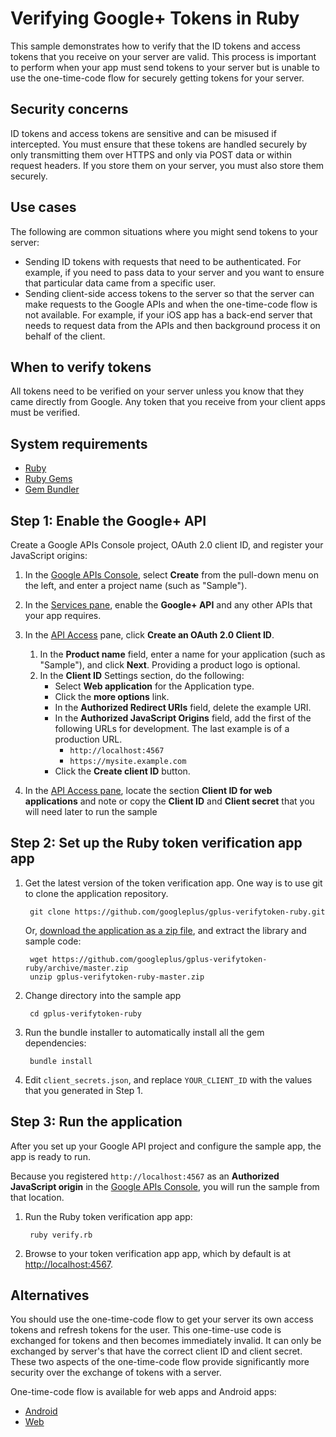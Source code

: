 # Verifying Google+ Tokens in Ruby

This sample demonstrates how to verify that the ID tokens and access tokens that you receive on your server are valid. This process is important to perform when your app must send tokens to your server but  is unable to use the one-time-code flow for securely getting tokens for your server.

## Security concerns

ID tokens and access tokens are sensitive and can be misused if intercepted. You must ensure that these tokens are handled securely by only transmitting them over HTTPS and only via POST data or within request headers. If you store them on your server, you must also store them securely.

## Use cases

The following are common situations where you might send tokens to your server:

* Sending ID tokens with requests that need to be authenticated. For example, if you need to pass data to your server and you want to ensure that particular data came from a specific user.
* Sending client-side access tokens to the server so that the server can make requests to the Google APIs and when the one-time-code flow is not available. For example, if your iOS app has a back-end server that needs to request data from the APIs and then background process it on behalf of the client.

## When to verify tokens

All tokens need to be verified on your server unless you know that they came directly from Google. Any token that you receive from your client apps must be verified.

## System requirements

*   [Ruby](http://ruby-lang.org)
*   [Ruby Gems](http://rubygems.org)
*   [Gem Bundler](http://gembundler.com)

## Step 1: Enable the Google+ API

Create a Google APIs Console project, OAuth 2.0 client ID, and register your
JavaScript origins:

1.  In the [Google APIs Console](https://developers.google.com/console), select
    **Create** from the pull-down menu on the left, and enter a project name
    (such as "Sample").
1.  In the [Services pane](https://code.google.com/apis/console/?api=plus#:services),
    enable the **Google+ API** and any other APIs that your app requires.
1.  In the [API Access](https://code.google.com/apis/console/#:access)
    pane, click **Create an OAuth 2.0 Client ID**.
    
    1. In the **Product name** field, enter a name for your application
        (such as "Sample"), and click **Next**. Providing a product logo is optional.
    1. In the **Client ID** Settings section, do the following:
          * Select **Web application** for the Application type.
          * Click the **more options** link.
          * In the **Authorized Redirect URIs** field, delete the example URI.
          * In the **Authorized JavaScript Origins** field, add the
              first of the following URLs for development. The last example is of a production URL.
              * `http://localhost:4567`
              * `https://mysite.example.com` 
          * Click the **Create client ID** button.

1.  In the [API Access pane](https://code.google.com/apis/console/#:access),
    locate the section **Client ID for web applications** and note or copy
    the **Client ID** and **Client secret** that you will need later to
    run the sample

## Step 2: Set up the Ruby token verification app app

1. Get the latest version of the token verification app. One way is to use git to clone
   the application repository.

        git clone https://github.com/googleplus/gplus-verifytoken-ruby.git

      Or, [download the application as a zip file](https://github.com/googleplus/gplus-verifytoken-ruby/archive/master.zip),
      and extract the library and sample code:

        wget https://github.com/googleplus/gplus-verifytoken-ruby/archive/master.zip
        unzip gplus-verifytoken-ruby-master.zip

1. Change directory into the sample app

        cd gplus-verifytoken-ruby

1. Run the bundle installer to automatically install all the gem dependencies:

        bundle install

1. Edit `client_secrets.json`, and replace `YOUR_CLIENT_ID`
   with the values that you generated in Step 1.

## Step 3: Run the application

After you set up your Google API project and configure the sample app,
the app is ready to run.

Because you registered `http://localhost:4567` as an **Authorized JavaScript
origin** in the [Google APIs Console](//code.google.com/apis/console/#:access),
you will run the sample from that location.

1. Run the Ruby token verification app app:

        ruby verify.rb

1. Browse to your token verification app app, which by default is at
   [http://localhost:4567](http://localhost:4567).

## Alternatives

You should use the one-time-code flow to get your server its own access tokens and refresh tokens for the user. This one-time-use code is exchanged for tokens and then becomes immediately invalid. It can only be exchanged by server's that have the correct client ID and client secret. These two aspects of the one-time-code flow provide significantly more security over the exchange of tokens with a server.

One-time-code flow is available for web apps and Android apps:
+ [Android](https://developers.google.com/+/mobile/android/sign-in#server-side_access_for_your_app)
+ [Web](https://developers.google.com/+/web/signin/server-side-flow)

